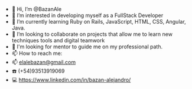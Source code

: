 - 👋 Hi, I’m @BazanAle
- 👀 I’m interested in developing myself as a FullStack Developer
- 🌱 I’m currently learning Ruby on Rails, JavaScript, HTML, CSS, Angular, Java.
- 💞️ I’m looking to collaborate on projects that allow me to learn new techniques tools and digital teamwork
- :monocle_face: I'm looking for mentor to guide me on my professional path.
- 📫 How to reach me:
- :mailbox: elalebazan@gmail.com
- :phone: (+54)93513919069
- :computer: https://www.linkedin.com/in/bazan-alejandro/

